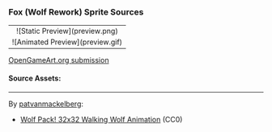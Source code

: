 ### Fox (Wolf Rework) Sprite Sources

<table style="border: 0px;">
  <tr style="border: 0px;">
    <td style="border: 0px; vertical-align: top; text-align: center;">
      ![Static Preview](preview.png)
    </td>
    </tr>
    <tr style="border: 0px;">
    <td style="border: 0px; vertical-align: top; text-align: center;">
      ![Animated Preview](preview.gif)
    </td>
  </tr>
</table>


[OpenGameArt.org submission](https://opengameart.org/node/)

#### Source Assets:
---

By [patvanmackelberg](https://opengameart.org/users/patvanmackelberg):
- [Wolf Pack! 32x32 Walking Wolf Animation](https://opengameart.org/node/48199) (CC0)
